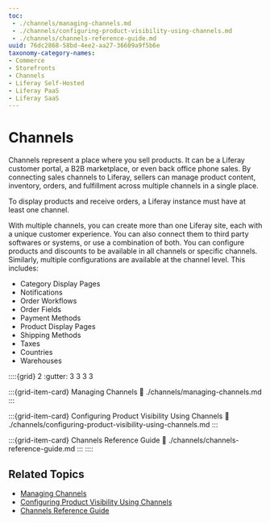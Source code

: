 ```yaml
---
toc:
 - ./channels/managing-channels.md
 - ./channels/configuring-product-visibility-using-channels.md
 - ./channels/channels-reference-guide.md
uuid: 76dc2868-58bd-4ee2-aa27-36609a9f5b6e
taxonomy-category-names:
- Commerce
- Storefronts
- Channels
- Liferay Self-Hosted
- Liferay PaaS
- Liferay SaaS
---
```

# Channels

Channels represent a place where you sell products. It can be a Liferay customer portal, a B2B marketplace, or even back office phone sales. By connecting sales channels to Liferay, sellers can manage product content, inventory, orders, and fulfillment across multiple channels in a single place.

To display products and receive orders, a Liferay instance must have at least one channel.

With multiple channels, you can create more than one Liferay site, each with a unique customer experience. You can also connect them to third party softwares or systems, or use a combination of both. You can configure products and discounts to be available in all channels or specific channels. Similarly, multiple configurations are available at the channel level. This includes:

* Category Display Pages
* Notifications
* Order Workflows
* Order Fields
* Payment Methods
* Product Display Pages
* Shipping Methods
* Taxes
* Countries
* Warehouses

::::{grid} 2
:gutter: 3 3 3 3

:::{grid-item-card}  Managing Channels
:link: ./channels/managing-channels.md
:::

:::{grid-item-card}  Configuring Product Visibility Using Channels
:link: ./channels/configuring-product-visibility-using-channels.md
:::

:::{grid-item-card}  Channels Reference Guide
:link: ./channels/channels-reference-guide.md
:::
::::

## Related Topics

* [Managing Channels](./channels/managing-channels.md)
* [Configuring Product Visibility Using Channels](./channels/configuring-product-visibility-using-channels.md)
* [Channels Reference Guide](./channels/channels-reference-guide.md)